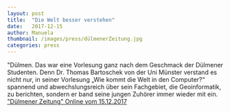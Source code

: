 ```yaml
---
layout: post
title:  "Die Welt besser verstehen"
date:   2017-12-15
author: Manuela
thumbnail: /images/press/dülmenerZeitung.jpg
categories: press
---
```

"Dülmen. Das war eine Vorlesung ganz nach dem Geschmack der Dülmener Studenten. Denn Dr. Thomas Bartoschek von der Uni Münster verstand es nicht nur, in seiner Vorlesung „Wie kommt die Welt in den Computer?“ spannend und abwechslungsreich über sein Fachgebiet, die Geoinformatik, zu berichten, sondern er band seine jungen Zuhörer immer wieder mit ein. 
<a href="http://www.dzonline.de/Duelmen/3092296-Kinder-Uni-mit-Dr.-Thomas-Bartoschek-Die-Welt-besser-verstehen/" target="_blank">"Dülmener Zeitung" Online vom 15.12.2017</a>

